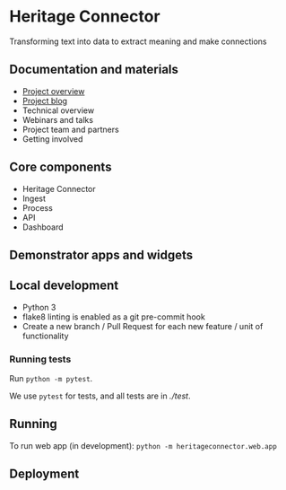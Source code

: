 # Heritage Connector

Transforming text into data to extract meaning and make connections

## Documentation and materials

- [Project overview](https://www.sciencemuseumgroup.org.uk/project/heritage-connector/)
- [Project blog](https://thesciencemuseum.github.io/heritageconnector)
- Technical overview
- Webinars and talks
- Project team and partners
- Getting involved

## Core components

- Heritage Connector
- Ingest
- Process
- API
- Dashboard

## Demonstrator apps and widgets


## Local development

- Python 3
- flake8 linting is enabled as a git pre-commit hook
- Create a new branch / Pull Request for each new feature / unit of functionality

### Running tests
Run `python -m pytest`.

We use `pytest` for tests, and all tests are in *./test*. 

## Running
To run web app (in development): `python -m heritageconnector.web.app`

## Deployment

